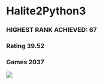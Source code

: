 # Halite2Python3

### HIGHEST RANK ACHIEVED: 67
### Rating 39.52
### Games 2037

![](https://image.ibb.co/cErkuH/Screen_Shot_2018_04_22_at_16_06_12.png)
